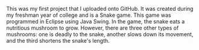 This was my first project that I uploaded onto GitHub. It was created during my freshman year of college and is a Snake game. 
This game was programmed in Eclipse using Java Swing. In the game, the snake eats a nutritious mushroom to grow. 
However, there are three other types of mushrooms: one is deadly to the snake, another slows down its movement, 
and the third shortens the snake's length.
